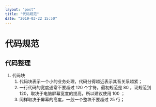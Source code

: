 ```yaml
---
layout: "post"
title: "代码规范"
date: "2019-03-22 15:50"
---
```


# 代码规范

## 代码整理

1. 代码块
   1. 代码块表示一个小的业务处理，代码分得越近表示其音关系越紧；
   2. 一行代码的宽度通常不要超过 120 个字符。最初规范是 80 ，现规范到 120，取决于电脑屏幕宽度的提高，所以建议使用 100 ；
   3. 同样取决于屏幕的高度，一般一个整块不要超过 25 行；
